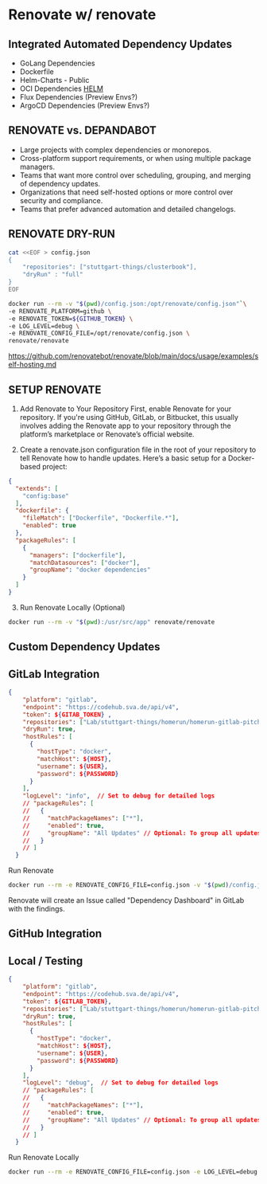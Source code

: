 # Renovate w/ renovate

[//]: # (Extract)
[//]: # (Links)
[//]: # (Intro)

## Integrated Automated Dependency Updates

* GoLang Dependencies
* Dockerfile
* Helm-Charts - Public
* OCI Dependencies [HELM](https://docs.renovatebot.com/modules/manager/helmv3)
* Flux Dependencies (Preview Envs?)
* ArgoCD Dependencies (Preview Envs?)

## RENOVATE vs. DEPANDABOT
* Large projects with complex dependencies or monorepos.
* Cross-platform support requirements, or when using multiple package managers.
* Teams that want more control over scheduling, grouping, and merging of dependency updates.
* Organizations that need self-hosted options or more control over security and compliance.
* Teams that prefer advanced automation and detailed changelogs.

## RENOVATE DRY-RUN

```bash
cat <<EOF > config.json
{
    "repositories": ["stuttgart-things/clusterbook"],
    "dryRun" : "full"
}
EOF

docker run --rm -v "$(pwd)/config.json:/opt/renovate/config.json"`\
-e RENOVATE_PLATFORM=github \
-e RENOVATE_TOKEN=${GITHUB_TOKEN} \
-e LOG_LEVEL=debug \
-e RENOVATE_CONFIG_FILE=/opt/renovate/config.json \
renovate/renovate
```

https://github.com/renovatebot/renovate/blob/main/docs/usage/examples/self-hosting.md

## SETUP RENOVATE

1. Add Renovate to Your Repository
First, enable Renovate for your repository. If you're using GitHub, GitLab, or Bitbucket, this usually involves adding the Renovate app to your repository through the platform’s marketplace or Renovate’s official website.

2. Create a renovate.json configuration file in the root of your repository to tell Renovate how to handle updates. Here’s a basic setup for a Docker-based project:

```json
{
  "extends": [
    "config:base"
  ],
  "dockerfile": {
    "fileMatch": ["Dockerfile", "Dockerfile.*"],
    "enabled": true
  },
  "packageRules": [
    {
      "managers": ["dockerfile"],
      "matchDatasources": ["docker"],
      "groupName": "docker dependencies"
    }
  ]
}
```

3. Run Renovate Locally (Optional)

```bash
docker run --rm -v "$(pwd):/usr/src/app" renovate/renovate
```


## Custom Dependency Updates

[//]: # (Add sthings ansible example)

## GitLab Integration

```json
{
    "platform": "gitlab",
    "endpoint": "https://codehub.sva.de/api/v4",
    "token": ${GITAB_TOKEN} ,
    "repositories": ["Lab/stuttgart-things/homerun/homerun-gitlab-pitcher"] ,
    "dryRun": true,
    "hostRules": [
      {
        "hostType": "docker",
        "matchHost": ${HOST},
        "username": ${USER},
        "password": ${PASSWORD} 
      }
    ],
    "logLevel": "info",  // Set to debug for detailed logs
    // "packageRules": [
    //   {
    //     "matchPackageNames": ["*"],
    //     "enabled": true,
    //     "groupName": "All Updates" // Optional: To group all updates together
    //   }
    // ]
  }
```

Run Renovate

```bash
docker run --rm -e RENOVATE_CONFIG_FILE=config.json -v "$(pwd)/config.json:/usr/src/app/config.json" renovate/renovate
```

Renovate will create an Issue called "Dependency Dashboard" in GitLab with the findings.

## GitHub Integration

## Local / Testing

```json
{
    "platform": "gitlab",
    "endpoint": "https://codehub.sva.de/api/v4",
    "token": ${GITLAB_TOKEN},
    "repositories": ["Lab/stuttgart-things/homerun/homerun-gitlab-pitcher"] ,
    "dryRun": true,
    "hostRules": [
      {
        "hostType": "docker",
        "matchHost": ${HOST},
        "username": ${USER},
        "password": ${PASSWORD} 
      }
    ],
    "logLevel": "debug",  // Set to debug for detailed logs
    // "packageRules": [
    //   {
    //     "matchPackageNames": ["*"],
    //     "enabled": true,
    //     "groupName": "All Updates" // Optional: To group all updates together
    //   }
    // ]
  }
```

Run Renovate Locally

```bash
docker run --rm -e RENOVATE_CONFIG_FILE=config.json -e LOG_LEVEL=debug -v "$(pwd)/config.json:/usr/src/app/config.json" renovate/renovate
```


[//]: # (outro)
